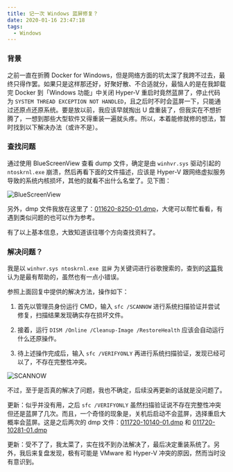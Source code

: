 ```yaml
---
title: 记一次 Windows 蓝屏修复？
date: 2020-01-16 23:47:18
tags:
  - Windows
---
```


### 背景

之前一直在折腾 Docker for Windows，但是网络方面的坑太深了我跨不过去，最终只得作罢。如果只是这样那还好，好聚好散、不合适就分，最恼人的是在我卸载完 Docker 到「Windows 功能」中关闭 Hyper-V 重启时竟然蓝屏了，停止代码为 `SYSTEM THREAD EXCEPTION NOT HANDLED`，且之后时不时会蓝屏一下，只能通过还原点还原系统。要是放以前，我应该早就掏出 U 盘重装了，但我实在不想折腾了，一想到那些大型软件又得重装一遍就头疼。所以，本着能修就修的想法，暂时找到以下解决办法（或许不是）。

<!-- more -->

### 查找问题

通过使用 BlueScreenView 查看 dump 文件，确定是由 `winhvr.sys` 驱动引起的 `ntoskrnl.exe` 崩溃，然后再看下面的文件描述，应该是 Hyper-V 跟网络虚拟服务导致的系统内核损坏，其他的就看不出什么名堂了。见下图：

![BlueScreenView](https://upyun.iamzs.top/2001/BlueScreenView.png)

另外，dmp 文件我放在这里了：[011620-8250-01.dmp](https://upyun.iamzs.top/2001/011620-8250-01.dmp)，大佬可以帮忙看看，有遇到类似问题的也可以作为参考。

有了以上基本信息，大致知道该往哪个方向查找资料了。

### 解决问题？

我是以 `winhvr.sys ntoskrnl.exe 蓝屏` 为关键词进行谷歌搜索的，查到的[这篇](https://social.technet.microsoft.com/Forums/zh-CN/b95905a4-5b9a-4936-9d65-b7f68df089d6/ntoskrnlexe3401323631-277142116165281240501997820256dmp?forum=win10itprogeneralCN)我认为是最有帮助的，虽然也有一点小错误。

参照上面回复中提供的解决方法，操作如下：

1. 首先以管理员身份运行 CMD，输入 `sfc /SCANNOW` 进行系统扫描验证并尝试修复，扫描结果发现确实存在损坏文件。

2. 接着，运行 `DISM /Online /Cleanup-Image /RestoreHealth` 应该会自动运行什么还原操作。

3. 待上述操作完成后，输入 `sfc /VERIFYONLY` 再进行系统扫描验证，发现已经可以了，不存在完整性冲突。

![SCANNOW](https://upyun.iamzs.top/2001/SCANNOW.png)

不过，至于是否真的解决了问题，我也不确定，后续没再更新的话就是没问题了。

更新：似乎并没有用，之后 `sfc /VERIFYONLY` 虽然扫描验证说不存在完整性冲突但还是蓝屏了几次。而且，一个奇怪的现象是，关机后启动不会蓝屏，选择重启大概率会蓝屏。这是之后两次的 dmp 文件：[011720-10140-01.dmp](https://upyun.iamzs.top/2001/011720-10140-01.dmp) 和 [011720-10281-01.dmp](https://upyun.iamzs.top/2001/011720-10281-01.dmp)

更新：受不了了，我太菜了，实在找不到办法解决了，最后决定重装系统了。另外，我后来复盘发现，极有可能是 VMware 和 Hyper-V 冲突的原因，然而当时没有意识到。
